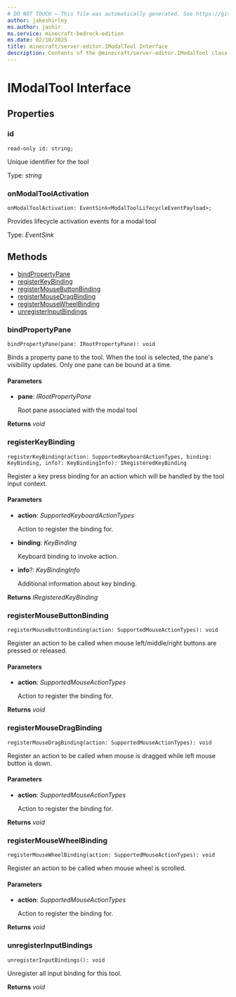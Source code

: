 ```yaml
---
# DO NOT TOUCH — This file was automatically generated. See https://github.com/mojang/minecraftapidocsgenerator to modify descriptions, examples, etc.
author: jakeshirley
ms.author: jashir
ms.service: minecraft-bedrock-edition
ms.date: 02/10/2025
title: minecraft/server-editor.IModalTool Interface
description: Contents of the @minecraft/server-editor.IModalTool class.
---
```

# IModalTool Interface

## Properties

### **id**
`read-only id: string;`

Unique identifier for the tool

Type: *string*

### **onModalToolActivation**
`onModalToolActivation: EventSink<ModalToolLifecycleEventPayload>;`

Provides lifecycle activation events for a modal tool

Type: *EventSink<ModalToolLifecycleEventPayload>*

## Methods
- [bindPropertyPane](#bindpropertypane)
- [registerKeyBinding](#registerkeybinding)
- [registerMouseButtonBinding](#registermousebuttonbinding)
- [registerMouseDragBinding](#registermousedragbinding)
- [registerMouseWheelBinding](#registermousewheelbinding)
- [unregisterInputBindings](#unregisterinputbindings)

### **bindPropertyPane**
`
bindPropertyPane(pane: IRootPropertyPane): void
`

Binds a property pane to the tool. When the tool is selected, the pane's visibility updates. Only one pane can be bound at a time.

#### **Parameters**
- **pane**: *IRootPropertyPane*
  
  Root pane associated with the modal tool

**Returns** *void*

### **registerKeyBinding**
`
registerKeyBinding(action: SupportedKeyboardActionTypes, binding: KeyBinding, info?: KeyBindingInfo): IRegisteredKeyBinding
`

Register a key press binding for an action which will be handled by the tool input context.

#### **Parameters**
- **action**: *SupportedKeyboardActionTypes*
  
  Action to register the binding for.
- **binding**: *KeyBinding*
  
  Keyboard binding to invoke action.
- **info**?: *KeyBindingInfo*
  
  Additional information about key binding.

**Returns** *IRegisteredKeyBinding*

### **registerMouseButtonBinding**
`
registerMouseButtonBinding(action: SupportedMouseActionTypes): void
`

Register an action to be called when mouse left/middle/right buttons are pressed or released.

#### **Parameters**
- **action**: *SupportedMouseActionTypes*
  
  Action to register the binding for.

**Returns** *void*

### **registerMouseDragBinding**
`
registerMouseDragBinding(action: SupportedMouseActionTypes): void
`

Register an action to be called when mouse is dragged while left mouse button is down.

#### **Parameters**
- **action**: *SupportedMouseActionTypes*
  
  Action to register the binding for.

**Returns** *void*

### **registerMouseWheelBinding**
`
registerMouseWheelBinding(action: SupportedMouseActionTypes): void
`

Register an action to be called when mouse wheel is scrolled.

#### **Parameters**
- **action**: *SupportedMouseActionTypes*
  
  Action to register the binding for.

**Returns** *void*

### **unregisterInputBindings**
`
unregisterInputBindings(): void
`

Unregister all input binding for this tool.

**Returns** *void*
